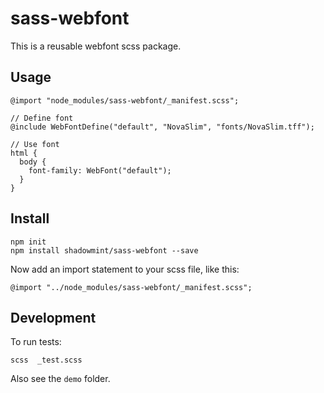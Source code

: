 # sass-webfont

This is a reusable webfont scss package.

## Usage

    @import "node_modules/sass-webfont/_manifest.scss";

    // Define font
    @include WebFontDefine("default", "NovaSlim", "fonts/NovaSlim.tff");

    // Use font
    html {
      body {
        font-family: WebFont("default");
      }
    }

## Install

    npm init
    npm install shadowmint/sass-webfont --save

Now add an import statement to your scss file, like this:

    @import "../node_modules/sass-webfont/_manifest.scss";

## Development

To run tests:

    scss  _test.scss

Also see the `demo` folder.
